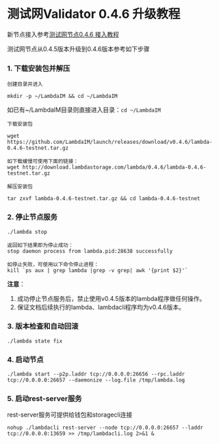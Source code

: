 # 测试网Validator 0.4.6 升级教程

新节点接入参考[测试网节点0.4.6 接入教程](Testnet-Validator-Guide.md)

测试网节点从0.4.5版本升级到0.4.6版本参考如下步骤

### 1. 下载安装包并解压
`创建目录并进入`
```
mkdir -p ~/LambdaIM && cd ~/LambdaIM  
```
如已有~/LambdaIM目录则直接进入目录：`cd ~/LambdaIM` 

`下载安装包`
```
wget https://github.com/LambdaIM/launch/releases/download/v0.4.6/lambda-0.4.6-testnet.tar.gz

如下载缓慢可使用下面的链接：
wget http://download.lambdastorage.com/lambda/0.4.6/lambda-0.4.6-testnet.tar.gz
```

`解压安装包`
```
tar zxvf lambda-0.4.6-testnet.tar.gz && cd lambda-0.4.6-testnet
```
### 2. 停止节点服务

```
./lambda stop

返回如下结果即为停止成功：
stop daemon process from lambda.pid:28638 successfully

如停止失败，可使用以下命令停止进程：
kill `ps aux | grep lambda |grep -v grep| awk '{print $2}'`
```
**注意**：
1. 成功停止节点服务后，禁止使用v0.4.5版本的lambda程序做任何操作。
2. 保证文档后续执行的lambda、lambdacli程序均为v0.4.6版本。

### 3. 版本检查和自动回滚
``` 
./lambda state fix
```

### 4. 启动节点  
```
./lambda start --p2p.laddr tcp://0.0.0.0:26656 --rpc.laddr tcp://0.0.0.0:26657 --daemonize --log.file /tmp/lambda.log
```

### 5. 启动rest-server服务
rest-server服务可提供给钱包和storagecli连接
```
nohup ./lambdacli rest-server --node tcp://0.0.0.0:26657 --laddr tcp://0.0.0.0:13659 >> /tmp/lambdacli.log 2>&1 &
```
